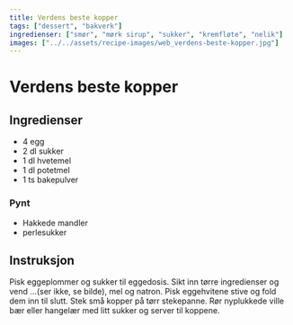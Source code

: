 ```yaml
---
title: Verdens beste kopper
tags: ["dessert", "bakverk"]
ingredienser: ["smør", "mørk sirup", "sukker", "kremfløte", "nelik"]
images: ["../../assets/recipe-images/web_verdens-beste-kopper.jpg"]
---
```


# Verdens beste kopper

## Ingredienser

- 4 egg
- 2 dl sukker
- 1 dl hvetemel
- 1 dl potetmel
- 1 ts bakepulver

### Pynt

- Hakkede mandler
- perlesukker

## Instruksjon

Pisk eggeplommer og sukker til eggedosis. Sikt inn tørre ingredienser og vend ...(ser ikke, se bilde), mel og natron. Pisk eggehvitene stive og fold dem inn til slutt. Stek små kopper på tørr stekepanne. Rør nyplukkede ville bær eller hangelær med litt sukker og server til koppene.
